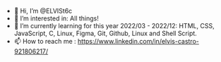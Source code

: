 - 👋 Hi, I’m @ELVISt6c
- 👀 I’m interested in: All things!
- 🌱 I’m currently learning for this year 2022/03 - 2022/12: HTML, CSS, JavaScript, C, Linux, Figma, Git, Github, Linux and Shell Script.
- 📫 How to reach me : https://www.linkedin.com/in/elvis-castro-921806217/

<!---
ELVISt6c/ELVISt6c is a ✨ special ✨ repository because its `README.md` (this file) appears on your GitHub profile.
You can click the Preview link to take a look at your changes.
--->
